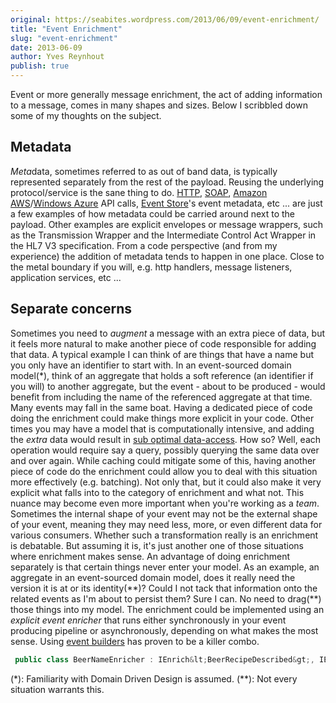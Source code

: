 ```yaml
---
original: https://seabites.wordpress.com/2013/06/09/event-enrichment/
title: "Event Enrichment"
slug: "event-enrichment"
date: 2013-06-09
author: Yves Reynhout
publish: true
---
```

Event or more generally message enrichment, the act of adding information to a message, comes in many shapes and sizes. Below I scribbled down some of my thoughts on the subject.

Metadata
--------

*Meta*data, sometimes referred to as out of band data, is typically represented separately from the rest of the payload. Reusing the underlying protocol/service is the sane thing to do. [HTTP](http://en.wikipedia.org/wiki/Hypertext_Transfer_Protocol "Http Protocol"), [SOAP](http://www.w3.org/TR/soap/ "The SOAP Specifications"), [Amazon AWS](http://aws.amazon.com/ "Amazon Web Services")/[Windows Azure](http://www.windowsazure.com/en-us/ "Windows Azure") API calls, [Event Store](http://geteventstore.com/ "The Event Store")'s event metadata, etc ... are just a few examples of how metadata could be carried around next to the payload. Other examples are explicit envelopes or message wrappers, such as the Transmission Wrapper and the Intermediate Control Act Wrapper in the HL7 V3 specification. From a code perspective (and from my experience) the addition of metadata tends to happen in one place. Close to the metal boundary if you will, e.g. http handlers, message listeners, application services, etc ...

Separate concerns
-----------------

Sometimes you need to *augment* a message with an extra piece of data, but it feels more natural to make another piece of code responsible for adding that data. A typical example I can think of are things that have a name but you only have an identifier to start with. In an event-sourced domain model(\*), think of an aggregate that holds a soft reference (an identifier if you will) to another aggregate, but the event - about to be produced - would benefit from including the name of the referenced aggregate at that time. Many events may fall in the same boat. Having a dedicated piece of code doing the enrichment could make things more explicit in your code. Other times you may have a model that is computationally intensive, and adding the *extra* data would result in [sub optimal data-access](http://en.wikipedia.org/wiki/Big_O_notation#Orders_of_common_functions "Big O Notation"). How so? Well, each operation would require say a query, possibly querying the same data over and over again. While caching could mitigate some of this, having another piece of code do the enrichment could allow you to deal with this situation more effectively (e.g. batching). Not only that, but it could also make it very explicit what falls into to the category of enrichment and what not. This nuance may become even more important when you're working as a *team*. Sometimes the internal shape of your event may not be the external shape of your event, meaning they may need less, more, or even different data for various consumers. Whether such a transformation really is an enrichment is debatable. But assuming it is, it's just another one of those situations where enrichment makes sense. An advantage of doing enrichment separately is that certain things never enter your model. As an example, an aggregate in an event-sourced domain model, does it really need the version it is at or its identity(\*\*)? Could I not tack that information onto the related events as I'm about to persist them? Sure I can. No need to drag(\*\*) those things into my model. The enrichment could be implemented using an *explicit event enricher* that runs either synchronously in your event producing pipeline or asynchronously, depending on what makes the most sense. Using [event builders](http://seabites.wordpress.com/2013/05/30/eventbuilders-revisited/ "Event Builders - Revisited") has proven to be a killer combo. 

```csharp
 public class BeerNameEnricher : IEnrich&lt;BeerRecipeDescribed&gt;, IEnrich&lt;BeerRecipeAltered&gt; { Dictionary&lt;string, string&gt; \_lookupNameOfBeerUsingId; public BeerNameEnricher(Dictionary&lt;string, string&gt; lookupNameOfBeerUsingId) { \_lookupNameOfBeerUsingId = lookupNameOfBeerUsingId; } public BeerRecipeDescribed Enrich(BeerRecipeDescribed @event) { return @event.UsingBeerNamed(\_lookupNameOfBeerUsingId\[@event.BeerId\]); } public BeerRecipeAltered Enrich(BeerRecipeAltered @event) { return @event.UsingBeerNamed(\_lookupNameOfBeerUsingId\[@event.BeerId\]); } } 
```

 (\*): Familiarity with Domain Driven Design is assumed. (\*\*): Not every situation warrants this.
